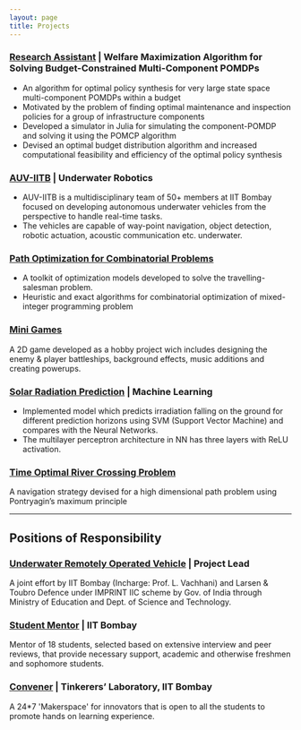 ```yaml
---
layout: page
title: Projects
---
```


### [Research Assistant](https://mornik.web.illinois.edu/research/group/) | Welfare Maximization Algorithm for Solving Budget-Constrained Multi-Component POMDPs

-   An algorithm for optimal policy synthesis for very large state space multi-component POMDPs within a budget 
-   Motivated by the problem of finding optimal maintenance and inspection policies for a group of infrastructure components
-   Developed a simulator in Julia for simulating the component-POMDP and solving it using the POMCP algorithm
-   Devised an optimal budget distribution algorithm and increased computational feasibility and efficiency of the optimal policy synthesis

### [AUV-IITB](http://auv-iitb.org/) | Underwater Robotics

-   AUV-IITB is a multidisciplinary team of 50+ members at IIT Bombay focused on developing autonomous underwater vehicles from the perspective to handle real-time tasks.
-   The vehicles are capable of way-point navigation, object detection, robotic actuation, acoustic communication etc. underwater.

### [Path Optimization for Combinatorial Problems](https://github.com/Prajwal-Prathiksh/Museum-Path-Optimization/tree/main/presentations)

-   A toolkit of optimization models developed to solve the travelling-salesman problem.
-   Heuristic and exact algorithms for combinatorial optimization of mixed-integer programming problem

### [Mini Games](https://github.com/nakulrandad/Games)

A 2D game developed as a hobby project wich includes designing the enemy & player battleships, background effects, music additions and creating powerups.

### [Solar Radiation Prediction](https://docs.google.com/presentation/d/1cYWwQR02r17Bgc7hXHiDjqEfJLtR3x6AE6GK5HvttNw/edit?usp=sharing) | Machine Learning

-   Implemented model which predicts irradiation falling on the ground for different prediction horizons using SVM (Support Vector Machine) and compares with the Neural Networks.
-   The multilayer perceptron architecture in NN has three layers with ReLU activation.

### [Time Optimal River Crossing Problem](https://github.com/nakulrandad/Optimal-Control-Theory)

A navigation strategy devised for a high dimensional path problem using Pontryagin’s maximum principle

---

## Positions of Responsibility

### [Underwater Remotely Operated Vehicle]() | Project Lead

A joint effort by IIT Bombay (Incharge: Prof. L. Vachhani) and Larsen & Toubro Defence under IMPRINT IIC scheme by Gov. of India through Ministry of Education and Dept. of Science and Technology.

### [Student Mentor](https://smp.gymkhana.iitb.ac.in/) | IIT Bombay
Mentor of 18 students, selected based on extensive interview and peer reviews, that provide necessary support, academic and otherwise freshmen and sophomore students.

### [Convener](https://www.facebook.com/tinkererIITB/) | Tinkerers’ Laboratory, IIT Bombay
A 24*7 'Makerspace' for innovators that is open to all the students to promote hands on learning experience.
